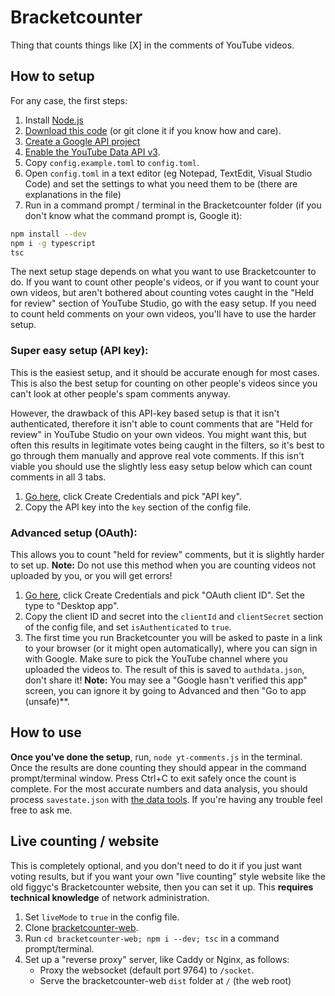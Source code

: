# Bracketcounter
Thing that counts things like [X] in the comments of YouTube videos.

## How to setup
For any case, the first steps:
1. Install [Node.js](https://nodejs.org/en/download/)
1. [Download this code](https://github.com/figgyc/bracketcounter/archive/master.zip) (or git clone it if you know how and care).
1. [Create a Google API project](https://console.developers.google.com/projectcreate)
1. [Enable the YouTube Data API v3](https://console.developers.google.com/apis/library/youtube.googleapis.com).
1. Copy `config.example.toml` to `config.toml`.
1. Open `config.toml` in a text editor (eg Notepad, TextEdit, Visual Studio Code) and set the settings to what you need them to be (there are explanations in the file)
1. Run in a command prompt / terminal in the Bracketcounter folder (if you don't know what the command prompt is, Google it):
```sh
npm install --dev
npm i -g typescript
tsc
```

The next setup stage depends on what you want to use Bracketcounter to do. If you want to count other people's videos, or if you want to count your own videos, but aren't bothered about counting votes caught in the "Held for review" section of YouTube Studio, go with the easy setup. If you need to count held comments on your own videos, you'll have to use the harder setup.

### Super easy setup (API key):
This is the easiest setup, and it should be accurate enough for most cases. This is also the best setup for counting on other people's videos since you can't look at other people's spam comments anyway.

However, the drawback of this API-key based setup is that it isn't authenticated, therefore it isn't able to count comments that are "Held for review" in YouTube Studio on your own videos. You might want this, but often this results in legitimate votes being caught in the filters, so it's best to go through them manually and approve real vote comments. If this isn't viable you should use the slightly less easy setup below which can count comments in all 3 tabs.
1. [Go here](https://console.developers.google.com/apis/api/youtube.googleapis.com/credentials), click Create Credentials and pick "API key".
2. Copy the API key into the `key` section of the config file.

### Advanced setup (OAuth):
This allows you to count "held for review" comments, but it is slightly harder to set up. **Note:** Do not use this method when you are counting videos not uploaded by you, or you will get errors!
1. [Go here](https://console.developers.google.com/apis/api/youtube.googleapis.com/credentials), click Create Credentials and pick "OAuth client ID". Set the type to "Desktop app".
2. Copy the client ID and secret into the `clientId` and `clientSecret` section of the config file, and set `isAuthenticated` to `true`.
3. The first time you run Bracketcounter you will be asked to paste in a link to your browser (or it might open automatically), where you can sign in with Google. Make sure to pick the YouTube channel where you uploaded the videos to. The result of this is saved to `authdata.json`, don't share it! **Note:** You may see a "Google hasn't verified this app" screen, you can ignore it by going to Advanced and then "Go to app (unsafe)**.

## How to use
**Once you've done the setup**,  run, `node yt-comments.js` in the terminal. Once the results are done counting they should appear in the command prompt/terminal window. Press Ctrl+C to exit safely once the count is complete. For the most accurate numbers and data analysis, you should process `savestate.json` with [the data tools](https://github.com/figgyc/bracketcounter-datastuff).
If you're having any trouble feel free to ask me.

## Live counting / website
This is completely optional, and you don't need to do it if you just want voting results, but if you want your own "live counting" style website like the old figgyc's Bracketcounter website, then you can set it up.
This **requires technical knowledge** of network administration.
1. Set `liveMode` to `true` in the config file.
1. Clone [bracketcounter-web](https://github.com/figgyc/bracketcounter-web).
1. Run `cd bracketcounter-web; npm i --dev; tsc` in a command prompt/terminal.
1. Set up a "reverse proxy" server, like Caddy or Nginx, as follows:
    * Proxy the websocket (default port 9764) to `/socket`.
    * Serve the bracketcounter-web `dist` folder at `/` (the web root)
